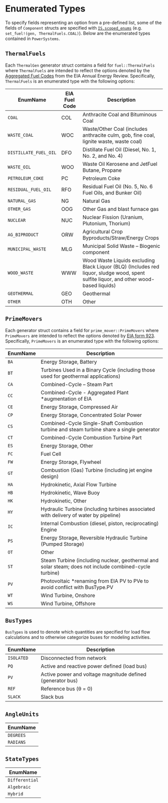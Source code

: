 
# Enumerated Types

To specify fields representing an option from a pre-defined list, some of the fields of
`Component` structs are specified with
[`IS.scoped_enums`](https://nrel-siip.github.io/InfrastructureSystems.jl/stable/InfrastructureSystems/#InfrastructureSystems.@scoped_enum-Tuple{Any,%20Vararg{Any,%20N}%20where%20N}) (e.g.
`set_fuel!(gen, ThermalFuels.COAL)`). Below are the enumerated types contained in `PowerSystems`.

## `ThermalFuels`

Each `ThermalGen` generator struct contains a field for `fuel::ThermalFuels` where `ThermalFuels`
are intended to reflect the options denoted by the
[Aggregated Fuel Codes](https://www.eia.gov/survey/form/eia_923/instructions.pdf) from the
EIA Annual Energy Review. Specifically, `ThermalFuels` is an enumerated type with the
following options:

| EnumName | EIA Fuel Code | Description |
|----------|---------------|-------------|
| `COAL` | COL | Anthracite Coal and Bituminous Coal |
| `WASTE_COAL` | WOC | Waste/Other Coal (includes anthracite culm, gob, fine coal, lignite waste, waste coal) |
| `DISTILLATE_FUEL_OIL` | DFO | Distillate Fuel Oil (Diesel, No. 1, No. 2, and No. 4) |
| `WASTE_OIL` | WOO | Waste Oil Kerosene and JetFuel Butane, Propane |
| `PETROLEUM_COKE` | PC | Petroleum Coke |
| `RESIDUAL_FUEL_OIL` | RFO | Residual Fuel Oil (No. 5, No. 6 Fuel Oils, and Bunker Oil) |
| `NATURAL_GAS` | NG | Natural Gas |
| `OTHER_GAS` | OOG | Other Gas and blast furnace gas |
| `NUCLEAR` | NUC | Nuclear Fission (Uranium, Plutonium, Thorium) |
| `AG_BIPRODUCT` | ORW | Agricultural Crop Byproducts/Straw/Energy Crops |
| `MUNICIPAL_WASTE` |  MLG | Municipal Solid Waste – Biogenic component |
| `WOOD_WASTE` | WWW | Wood Waste Liquids excluding Black Liquor (BLQ) (Includes red liquor, sludge wood, spent sulfite liquor, and other wood-based liquids) |
| `GEOTHERMAL` | GEO | Geothermal |
| `OTHER` | OTH | Other |

## `PrimeMovers`

Each generator struct contains a field for `prime_mover::PrimeMovers` where `PrimeMovers`
are intended to reflect the options denoted by
[EIA form 923](https://www.eia.gov/survey/form/eia_923/instructions.pdf). Specifically,
`PrimeMovers` is an enumerated type with the following options:

| EnumName | Description |
|----------|-------------|
| `BA` | Energy Storage, Battery |
| `BT` | Turbines Used in a Binary Cycle (including those used for geothermal applications) |
| `CA` | Combined-Cycle – Steam Part |
| `CC` | Combined-Cycle - Aggregated Plant *augmentation of EIA |
| `CE` | Energy Storage, Compressed Air |
| `CP` | Energy Storage, Concentrated Solar Power |
| `CS` | Combined-Cycle Single-Shaft Combustion turbine and steam turbine share a single generator |
| `CT` | Combined-Cycle Combustion Turbine Part |
| `ES` | Energy Storage, Other |
| `FC` | Fuel Cell |
| `FW` | Energy Storage, Flywheel |
| `GT` | Combustion (Gas) Turbine (including jet engine design) |
| `HA` | Hydrokinetic, Axial Flow Turbine |
| `HB` | Hydrokinetic, Wave Buoy |
| `HK` | Hydrokinetic, Other |
| `HY` | Hydraulic Turbine (including turbines associated with delivery of water by pipeline) |
| `IC` | Internal Combustion (diesel, piston, reciprocating) Engine |
| `PS` | Energy Storage, Reversible Hydraulic Turbine (Pumped Storage) |
| `OT` | Other |
| `ST` | Steam Turbine (including nuclear, geothermal and solar steam; does not include combined-cycle turbine) |
| `PV` | Photovoltaic *renaming from EIA PV to PVe to avoid conflict with BusType.PV |
| `WT` | Wind Turbine, Onshore |
| `WS` | Wind Turbine, Offshore |

## `BusTypes`

`BusTypes` is used to denote which quantities are specified for load flow calculations and
to otherwise categorize buses for modeling activities.

| EnumName | Description |
|----------|-------------|
| `ISOLATED` | Disconnected from network |
| `PQ` | Active and reactive power defined (load bus)|
| `PV` | Active power and voltage magnitude defined (generator bus)|
| `REF` | Reference bus (θ = 0)|
| `SLACK` | Slack bus |

## `AngleUnits`

| EnumName |
|----------|
| `DEGREES` |
| `RADIANS` |

## `StateTypes`

| EnumName |
|----------|
| `Differential` |
| `Algebraic` |
| `Hybrid` |
